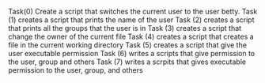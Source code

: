 Task(0) Create a script that switches the current user to the user betty.
Task (1) creates a script that prints the name of the user
Task (2) creates a script that prints all the groups that the user is in
Task (3) creates a script that change the owner of the current file
Task (4) creates a script that creates a file in the current working directory
Task (5) creates a script that give the user executable permission
Task (6) writes a scripts that give permission to the user, group and others
Task (7) writes a scrpits that gives executable permission to the user, group, and others
